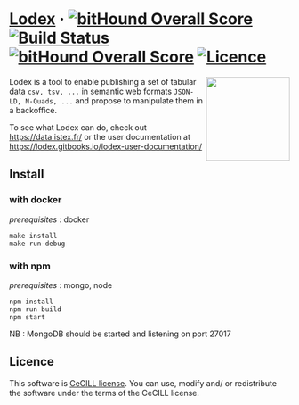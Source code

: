 # [Lodex](http://lodex.inist.fr) &middot; [![bitHound Overall Score](https://www.bithound.io/github/Inist-CNRS/lodex/badges/score.svg)](https://www.bithound.io/github/Inist-CNRS/lodex) [![Build Status](https://travis-ci.org/Inist-CNRS/lodex.svg?branch=master)](https://travis-ci.org/Inist-CNRS/lodex) [![bitHound Overall Score](https://cdn.rawgit.com/aleen42/badges/master/src/gitbook_1.svg)](https://lodex.gitbooks.io/lodex-user-documentation) [![Licence](https://img.shields.io/badge/licence-CeCILL%202.1-yellow.svg)](http://www.cecill.info)

<img src="https://user-images.githubusercontent.com/7420853/30152932-1794db3c-93b5-11e7-98ab-a7f28d0061cb.png" width=150 align=right>

Lodex is a tool to enable publishing a set of tabular data `csv, tsv, ...` in semantic web formats `JSON-LD, N-Quads, ...` and propose to manipulate them in a backoffice.

To see what Lodex can do, check out https://data.istex.fr/ or the user documentation at https://lodex.gitbooks.io/lodex-user-documentation/ 

## Install

### with docker 
_prerequisites_ : docker
```
make install 
make run-debug
```

### with npm
_prerequisites_ : mongo, node
```
npm install
npm run build
npm start
```
NB : MongoDB should be started and listening on port 27017


## Licence

This software is [CeCILL license](https://github.com/Inist-CNRS/lodex/blob/master/LICENSE).
You can  use, modify and/ or redistribute the software under the terms of the CeCILL license.
